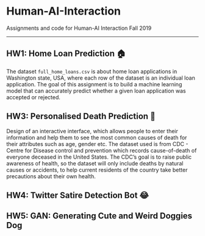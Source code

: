# Human-AI-Interaction
Assignments and code for Human-AI Interaction Fall 2019


---

## HW1: Home Loan Prediction 🏠
The dataset `full_home_loans.csv` is about home loan applications in Washington state, USA, where each row of the dataset is an individual loan application. The goal of this assignment is to build a machine learning model that can accurately predict whether a given loan application was accepted or rejected.


## HW3: Personalised Death Prediction 🎃 
Design of an interactive interface, which allows people to enter their information and help them to see the most common causes of death for their attributes such as age, gender etc. The dataset used is from CDC - Centre for Disease control and prevention which records cause-of-death of everyone deceased in the United States. The CDC’s goal is to raise public awareness of health, so the dataset will only include deaths by natural causes or accidents, to help current residents of the country take better precautions about their own health.

## HW4: Twitter Satire Detection Bot 😂


## HW5: GAN: Generating Cute and Weird Doggies Dog
